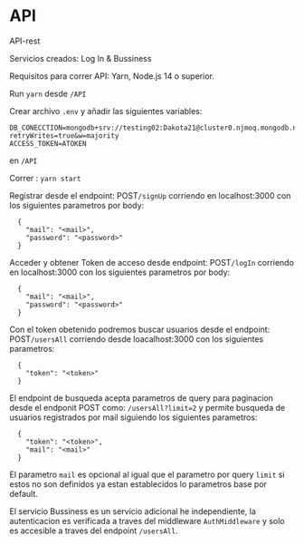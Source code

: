 # API
API-rest  

Servicios creados: Log In & Bussiness

Requisitos para correr API: Yarn, Node.js 14 o superior.

Run ```yarn``` desde ```/API```

Crear archivo ```.env``` y añadir las siguientes variables:

```
DB_CONECCTION=mongodb+srv://testing02:Dakota21@cluster0.njmoq.mongodb.net/myFirstDatabase?retryWrites=true&w=majority
ACCESS_TOKEN=ATOKEN
```
en ```/API```

Correr : ```yarn start```

Registrar desde el endpoint: POST```/signUp```  corriendo en localhost:3000 con los siguientes parametros por body:
```
  {
    "mail": "<mail>",
    "password": "<password>"
  }
```
Acceder y obtener Token de acceso desde endpoint: POST```/logIn``` corriendo en localhost:3000 con los siguientes parametros por body:
```
  {
    "mail": "<mail>",
    "password": "<password>"
  }
```
Con el token obetenido podremos buscar usuarios desde el endpoint:  POST```/usersAll``` corriendo desde loacalhost:3000 con los siguientes parametros:
```
  {
    "token": "<token>"
  }
```
El endpoint de busqueda acepta parametros de query para paginacion desde el endponit POST como: ```/usersAll?limit=2``` y permite busqueda de usuarios registrados por mail siguiendo los siguientes parametros:
```
  {
    "token": "<token>",
    "mail": "<mail>"
  }
  ```
El parametro ```mail``` es opcional al igual que el parametro por query ```limit``` si estos no son definidos ya estan establecidos lo parametros base por default.
  
El servicio Bussiness es un servicio adicional he independiente, la autenticacion es verificada a traves del middleware ```AuthMiddleware``` y solo es accesible a traves del     endpoint ```/usersAll```.
  
